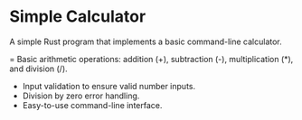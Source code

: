 # Simple Calculator

A simple Rust program that implements a basic command-line calculator.

= Basic arithmetic operations: addition (+), subtraction (-), multiplication (*), and division (/).
- Input validation to ensure valid number inputs.
- Division by zero error handling.
- Easy-to-use command-line interface.
